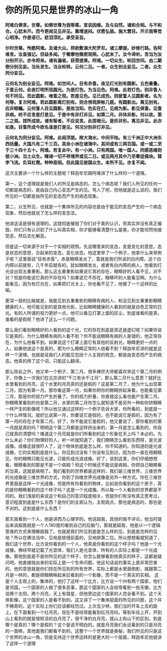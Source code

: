 # 你的所见只是世界的冰山一角

**阿难白佛言。世尊。如佛世尊为我等辈。宣说因缘。及与自然。诸和合相。与不和合。心犹未开。而今更闻见见非见。重增迷闷。伏愿弘慈。施大慧目。开示我等觉心明净。作是语已。悲泪顶礼。承受圣旨。**

**尔时世尊。怜愍阿难。及诸大众。将欲敷演大陀罗尼。诸三摩提。妙修行路。告阿难言。汝虽强记。但益多闻。于奢摩他微密观照。心犹未了。汝今谛听。吾当为汝分别开示。亦令将来。诸有漏者。获菩提果。阿难。一切众生。轮回世间。由二颠倒分别见妄。当处发生。当业轮转。云何二见。一者。众生别业妄见。二者。众生同分妄见。**

**云何名为别业妄见。阿难。如世间人。目有赤眚。夜见灯光别有圆影。五色重叠。于意云何。此夜灯明所现圆光。为是灯色。为当见色。阿难。此若灯色。则非眚人何不同见。而此圆影。唯眚之观。若是见色。见已成色。则彼眚人见圆影者。名为何等。复次阿难。若此圆影离灯别有。则合傍观屏帐几筵。有圆影出。离见别有。应非眼瞩。云何眚人目见圆影。是故当知。色实在灯。见病为影。影见俱眚。见眚非病。终不应言是灯是见。于是中有非灯非见。如第二月。非体非影。何以故。第二之观。捏所成故。诸有智者。不应说言。此捏根元。是形非形。离见非见。此亦如是。目眚所成今欲名谁是灯是见。何况分别非灯非见。**

**云何名为同分妄见。阿难。此阎浮提。除大海水。中间平陆。有三千洲正中大洲东西括量。大国凡有二千三百。其余小洲在诸海中。其间或有三两百国。或一或二至于三十四十五十。阿难。若复此中。有一小洲。只有两国。唯一国人。同感恶缘则彼小洲。当土众生。睹诸一切不祥境界或见二日。或见两月其中乃至晕适佩玦。彗孛飞流。负耳虹霓。种种恶相。但此国见彼国众生。本所不见。亦复不闻。**

这次主要讲一个什么样的主题呢？释迦牟尼跟阿难讲了什么样的一个道理。

第一，这个道理就是我们人的所见是病态的。怎么个病态呢？我们人所见的任何一切都是病态的，是由自己内心变态产生的见。骂人了吧，但他就是这么说的。我们所见的一切都是由所见的变态而产生的病态现象。

第二，众生所见，也就是一个集体所见的内容也是由于能见的变态产生的一个病态现象，然后他就说了怎么样的变态法。

他讲这话是很有道理的。这就彻底摧毁了你们对于美的认识，但其实并没有真正摧毁，你们只有认识到了什么叫真实相，你才能够看清楚什么是美，你才能坦然地接受恶，然后去化解恶。

但是这一切来源于对于一个实相的观照。先说哪里来的变态，变是变化的意思，态是状态的意思，合起来的变态，变化状态。他这里举了一个例子，他拿什么来举例子呢？这里面说“目有赤眚”，赤是眼睛发炎了，眚就是我们所说的白内障，这个白内障以前就有，几千年前就有的。犹如眼睛发炎，或者有白内障的病人，他看到灯光会出现五重重影。那么这五重重影如果说它真的存在，眼睛好的人看不见，对不对？但是你能说它真的不存在吗？如果说它不存在，眼睛坏的人能看见啊。为什么能看见，因为有灯光在，如果把灯光关上，你也看不见了，他做了一个这样的比喻。

更深一层的比喻就是，我能见到五重重影的眼睛有病的人，和没见到五重重影眼睛健康的人，他可能见到的是其他光影，比如眼睛健康的人看到的就是白色正常的日光。有的人所谓的视力更好一点，他可以看见灯罩上面的灰尘，到底谁看的是真，谁看的是假呢？他讲了这么一个问题。

那么我们看到眼睛好的人看到的这个光，它的存在到底是真还是虚幻呢？如果你说它是真的，为什么眼睛有病的人看不到？你不能说眼睛有病的人是错的，他正常存在，为什么他看不到。如果说这个灯罩上面它有其他的反射光，眼睛更好一点的人，如果他说这个是真的，那为什么眼睛正常的人他看不到？释迦牟尼讲的就是这样一个道理。也就是说我们人的能见包括个人主观的观念，都是由变态而产生的病态。他真的用了这个词，只能这么翻译。

那么除此之外，他又举一个例子，第二月。很多禅宗大师都喜欢举这个第二月的例子，你像上一次我们在北京讲的“千江有水千江月”，那么第二月什么意思？就好比水里看到的月亮，这个水里的月亮真的还是假的？这是第二月了，他为什么出现第二月，因为有第一月。那你看这第一月，如果你把你的眼睛挤起来看，也能看见第二月，那是你的视力产生折叠了。你的视力折叠，你直接这么看也能产生第二月。你眼睛里看到的也是第二月，水里的第二月你怎么就知道不是另外一种和你挤眼睛一样产生的影像呢？所以他又通过这样的一个例子告诉大家，你所看的，到底是一个什么样情况。就好比说第一月，你要说它是假的，也不能说它是假的，因为有了第一月的存在才有第二月。好了，你不能说它是假的，他又要说了，那你看到的第一月就是真的吗？明明这个第二月都是这样挤出来的，第一月是怎么看到的，你自己就真的清楚吗？难道这个月亮就是你们所看到的这个形象在天上吗？未必的。为什么未必？你们物理好的人，听一听就知道了，我们眼睛怎么看到东西呀，是光波成像。成像这就很吓人了，这个物体到底是怎么样，你不知道的。你知道的是光波成像，它的实相到底是什么，你见到过没有？你没有见到过，因为你一直在用眼睛见，你的眼睛只能见光波，只能形成光波成像。好了，说到这里，你们仔细想想看，眼睛看到的那是不是一个病相？但这个时候还不能说是病相，你把自己眼睛看的当真，这就是病相了。我们看到的世界都是这样的，我们是三维世界，三维世界的光成像是三维世界的方式，你到了四维世界光成像是另外一种方式。你在三维世界里面是这样一个光成像，但是所有你看到的物体，比如说你看到的这个房子，真的是你眼睛看到的这个样子吗？这是一个光成像。所以每一个人看到的世界都是不同的。我们浅层的来说这个和自己的意识程度相关，但是你们有没有真正思考过，意识程度到底是什么东西？是你们的主观认为，主观观点，那也是病态的，那也是不对的。这到底是什么东西？

那天我看到一个人，他是讲西方心理学的。他说超我，其他的我不评论，他当时提出来说超我就是一个人180度的看到自己的后脑勺，那就是超我，他是以一个逻辑思维的方式来理解超我了。也就是我们所见到底是怎么样的见，到底是怎样的见地？所以在佛法当中，见地是排很前面的，见地排第二位。所以想想看就知道了，我们这个世界，比方说你看到的一个人，他真是你看到的这个样子吗？他是一个光成像。佛经早就记载了光音体，我们人是光音体，所有的人实际上都是一个光成像。那他到底是不是你所见的这个样子，你怎么能够看到他真实的样子，这都是疑问吧。他直接抛出来的实际上是一个生命问题。他这句话说的事实上是非常厉害的，他的意思就是你们现在所见到的所有世界，实际上都是水里面倒影，就跟第二月是一样的，都是把眼睛眯起来后看到的一个影像，而不是一个真实的实相。 这是个人主观上的，集体的，他打了这样一个比方，比方说一个州有两个国家，他们是邻国，一个国家的人做了很多恶事，那这个国家的人会经常看到一些天像，比方说两个太阳，两个月亮，天上有彗星，但他旁边这个国家的人完全看不到。这个天体影像，这个国家的人是看不到的。这又讲了一个集体层面的所见的问题，这个并不稀奇的，这个实际上你们应该都经历过。上次去少林，我们当时开车上去的路上，在下面看到一个红月亮，现在不是经常能看到红月亮吗，等到车往上开，开到山上看到的就是很皎洁的白月亮了，很干净的白月亮，就山上和山下的区别。到底哪个是真的？哪个是假的？这个是说不明白的。就是月亮我们永远看到的只是月亮的一面嘛，其他面我们都看不到的，这整个一个世界就是奥秘，我们所见的只是这个世界的冰山一角，但是支持这个世界运转的是更大的一个层面，释迦牟尼他就讲了这样一个道理

